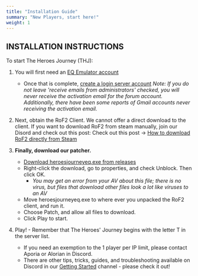```yaml
---
title: "Installation Guide"
summary: "New Players, start here!"
weight: 1
---
```


## INSTALLATION INSTRUCTIONS

To start The Heroes Journey (THJ):


  1. You will first need an [EQ Emulator account](http://www.eqemulator.org/)
      * Once that is complete, [create a login server account](http://www.eqemulator.org/account/?CreateLS) *Note: If you do not leave 'receive emails from administrators' checked, you will never receive the activation email for the forum account. Additionally, there have been some reports of Gmail accounts never receiving the activation email.*

  2. Next, obtain the RoF2 Client. We cannot offer a direct download to the client. If you want to download RoF2 from steam manually, join our Disord and check out this post: Check out this post -> [How to download RoF2 directly from Steam](https://discord.com/channels/1204418766318862356/1300559345951445022)

  3. **Finally, download our patcher.**
      * [Download heroesjourneyeq.exe from releases](https://github.com/The-Heroes-Journey-EQEMU/eqemupatcher/releases)
      * Right-click the download, go to properties, and check Unblock. Then click OK.
        * *You may get an error from your AV about this file; there is no virus, but files that download other files look a lot like viruses to an AV*
      * Move heroesjourneyeq.exe to where ever you unpacked the RoF2 client, and run it.
      * Choose Patch, and allow all files to download.
      * Click Play to start.

  4. Play! - Remember that The Heroes' Journey begins with the letter T in the server list.
      * If you need an exemption to the 1 player per IP limit, please contact Aporia or Alorian in Discord.
      * There are other tips, tricks, guides, and troubleshooting available on Discord in our [Getting Started](https://discord.com/channels/1204418766318862356/1204418767132688403) channel - please check it out!
